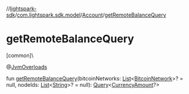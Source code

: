 //[lightspark-sdk](../../../index.md)/[com.lightspark.sdk.model](../index.md)/[Account](index.md)/[getRemoteBalanceQuery](get-remote-balance-query.md)

# getRemoteBalanceQuery

[common]\

@[JvmOverloads](https://kotlinlang.org/api/latest/jvm/stdlib/kotlin.jvm/-jvm-overloads/index.html)

fun [getRemoteBalanceQuery](get-remote-balance-query.md)(bitcoinNetworks: [List](https://kotlinlang.org/api/latest/jvm/stdlib/kotlin.collections/-list/index.html)&lt;[BitcoinNetwork](../-bitcoin-network/index.md)&gt;? = null, nodeIds: [List](https://kotlinlang.org/api/latest/jvm/stdlib/kotlin.collections/-list/index.html)&lt;[String](https://kotlinlang.org/api/latest/jvm/stdlib/kotlin/-string/index.html)&gt;? = null): [Query](../../com.lightspark.sdk.requester/-query/index.md)&lt;[CurrencyAmount](../-currency-amount/index.md)?&gt;
